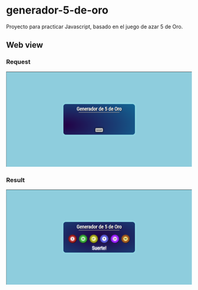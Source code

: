 # generador-5-de-oro

Proyecto para practicar Javascript, basado en el juego de azar 5 de Oro. 

## Web view
### Request 
<img src="./img/5deoro1.png" alt="Hero"/>

### Result
<img src="./img/5deororesult.png" alt="RequestSection"/>
